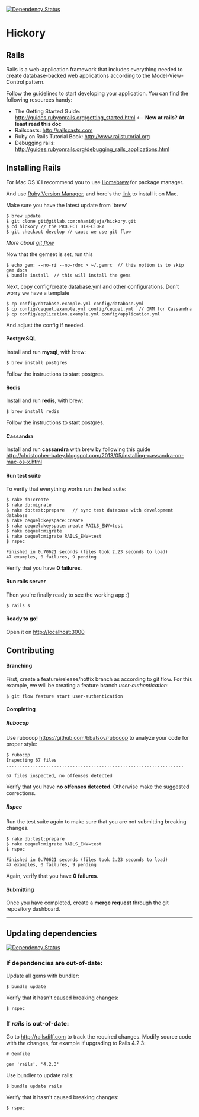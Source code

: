 [![Dependency Status](https://gemnasium.com/86405ecb00aa118efc5c6504680ffd54.svg)](https://gemnasium.com/527867820b8060dce1015e8c946eb481)

# Hickory

## Rails


Rails is a web-application framework that includes everything needed to create database-backed web applications according to the Model-View-Control pattern.

Follow the guidelines to start developing your application. You can find
the following resources handy:

* The Getting Started Guide: <http://guides.rubyonrails.org/getting_started.html> <-- **New at rails? At least read this doc**
* Railscasts: <http://railscasts.com>
* Ruby on Rails Tutorial Book: <http://www.railstutorial.org>
* Debugging rails: <http://guides.rubyonrails.org/debugging_rails_applications.html>


## Installing Rails



For Mac OS X I recommend you to use [Homebrew](http://mxcl.github.io/homebrew/) for package manager.

And use [Ruby Version Manager](https://rvm.io/), and here's the [link](http://www.stewgleadow.com/blog/2011/12/10/installing-rvm-on-os-x-lion/) to install it on Mac.


Make sure you have the latest update from 'brew'

```
$ brew update
$ git clone git@gitlab.com:nhamidjaja/hickory.git
$ cd hickory // the PROJECT DIRECTORY
$ git checkout develop // cause we use git flow
```

*More about [git flow](http://nvie.com/posts/a-successful-git-branching-model/)*


Now that the gemset is set, run this

```
$ echo gem: --no-ri --no-rdoc > ~/.gemrc  // this option is to skip gem docs
$ bundle install  // this will install the gems
```

Next, copy config/create database.yml and other configurations. Don't worry we have a template

```
$ cp config/database.example.yml config/database.yml
$ cp config/cequel.example.yml config/cequel.yml  // ORM for Cassandra
$ cp config/application.example.yml config/application.yml
```
And adjust the config if needed.

#### PostgreSQL

Install and run **mysql**, with brew:

```
$ brew install postgres
```
Follow the instructions to start postgres.

#### Redis

Install and run **redis**, with brew:

```
$ brew install redis
```
Follow the instructions to start postgres.

#### Cassandra

Install and run **cassandra** with brew by following this guide <http://christopher-batey.blogspot.com/2013/05/installing-cassandra-on-mac-os-x.html>

#### Run test suite
To verify that everything works run the test suite:

```
$ rake db:create
$ rake db:migrate
$ rake db:test:prepare   // sync test database with development database
$ rake cequel:keyspace:create
$ rake cequel:keyspace:create RAILS_ENV=test
$ rake cequel:migrate
$ rake cequel:migrate RAILS_ENV=test
$ rspec

Finished in 0.70621 seconds (files took 2.23 seconds to load)
47 examples, 0 failures, 9 pending
```
Verify that you have **0 failures**.

#### Run rails server

Then you're finally ready to see the working app :)

```
$ rails s
```


#### Ready to go!
Open it on <http://localhost:3000>

## Contributing

#### Branching
First, create a feature/release/hotfix branch as according to git flow. For this example, we will be creating a feature branch *user-authentication*:

```
$ git flow feature start user-authentication
```

#### Completing
##### Rubocop
Use rubocop <https://github.com/bbatsov/rubocop> to analyze your code for proper style:

``` 
$ rubocop
Inspecting 67 files
...................................................................

67 files inspected, no offenses detected
```
Verify that you have **no offenses detected**. Otherwise make the suggested corrections.

##### Rspec
Run the test suite again to make sure that you are not submitting breaking changes.

```
$ rake db:test:prepare
$ rake cequel:migrate RAILS_ENV=test
$ rspec

Finished in 0.70621 seconds (files took 2.23 seconds to load)
47 examples, 0 failures, 9 pending
```
Again, verify that you have **0 failures**.


#### Submitting
Once you have completed, create a **merge request** through the git repository dashboard.

***

## Updating dependencies
[![Dependency Status](https://gemnasium.com/86405ecb00aa118efc5c6504680ffd54.svg)](https://gemnasium.com/527867820b8060dce1015e8c946eb481)

### If dependencies are out-of-date:

Update all gems with bundler:

```
$ bundle update
```

Verify that it hasn't caused breaking changes:

```
$ rspec
```

### If *rails* is out-of-date:

Go to <http://railsdiff.com> to track the required changes.
Modify source code with the changes, for example if upgrading to Rails 4.2.3:

```
# Gemfile

gem 'rails', '4.2.3'
```

Use bundler to update rails:

```
$ bundle update rails
```

Verify that it hasn't caused breaking changes:

```
$ rspec
```
